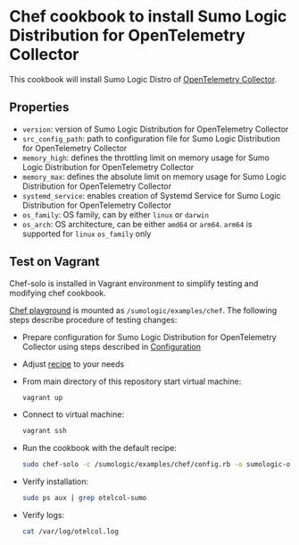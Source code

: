 # Chef cookbook to install Sumo Logic Distribution for OpenTelemetry Collector

This cookbook will install Sumo Logic Distro of [OpenTelemetry Collector][otc_link].

## Properties

- `version`: version of Sumo Logic Distribution for OpenTelemetry Collector
- `src_config_path`: path to configuration file for Sumo Logic Distribution for OpenTelemetry Collector
- `memory_high`: defines the throttling limit on memory usage for Sumo Logic Distribution for OpenTelemetry Collector
- `memory_max`: defines the absolute limit on memory usage for Sumo Logic Distribution for OpenTelemetry Collector
- `systemd_service`: enables creation of Systemd Service for Sumo Logic Distribution for OpenTelemetry Collector
- `os_family`: OS family, can by either `linux` or `darwin`
- `os_arch`: OS architecture, can be either `amd64` or `arm64`. `arm64` is supported for `linux` `os_family` only

## Test on Vagrant

Chef-solo is installed in Vagrant environment to simplify testing and modifying chef cookbook.

[Chef playground](.) is mounted as `/sumologic/examples/chef`.
The following steps describe procedure of testing changes:

- Prepare configuration for Sumo Logic Distribution for OpenTelemetry Collector
  using steps described in [Configuration](../../docs/Configuration.md)
- Adjust [recipe](sumologic-otel-collector/recipes/default.rb) to your needs
- From main directory of this repository start virtual machine:

  ```bash
  vagrant up
  ```

- Connect to virtual machine:

  ```bash
  vagrant ssh
  ```

- Run the cookbook with the default recipe:

  ```bash
  sudo chef-solo -c /sumologic/examples/chef/config.rb -o sumologic-otel-collector
  ```

- Verify installation:

  ```bash
  sudo ps aux | grep otelcol-sumo
  ```

- Verify logs:

  ```bash
  cat /var/log/otelcol.log
  ```

[otc_link]: https://github.com/open-telemetry/opentelemetry-collector
